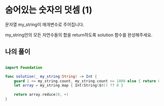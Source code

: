 숨어있는 숫자의 덧셈 (1)
===========================

문자열 my_string이 매개변수로 주어집니다.   

my_string안의 모든 자연수들의 합을 return하도록 solution 함수를 완성해주세요.   

## 나의 풀이

```swift

import Foundation

func solution(_ my_string:String) -> Int {
    guard 1 <= my_string.count, my_string.count <= 1000 else { return 0 }
    let array = my_string.map { Int(String($0)) ?? 0 }
    
    return array.reduce(0, +)
}

```
